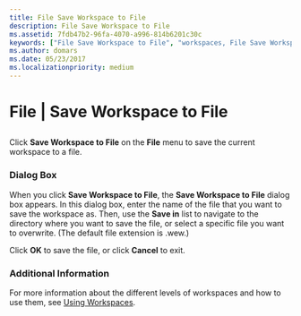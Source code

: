 ```yaml
---
title: File Save Workspace to File
description: File Save Workspace to File
ms.assetid: 7fdb47b2-96fa-4070-a996-814b6201c30c
keywords: ["File Save Workspace to File", "workspaces, File Save Workspace to File"]
ms.author: domars
ms.date: 05/23/2017
ms.localizationpriority: medium
---
```


# File | Save Workspace to File


## <span id="ddk_file_save_workspace_to_file_dbg"></span><span id="DDK_FILE_SAVE_WORKSPACE_TO_FILE_DBG"></span>


Click **Save Workspace to File** on the **File** menu to save the current workspace to a file.

### <span id="dialog_box"></span><span id="DIALOG_BOX"></span>Dialog Box

When you click **Save Workspace to File**, the **Save Workspace to File** dialog box appears. In this dialog box, enter the name of the file that you want to save the workspace as. Then, use the **Save in** list to navigate to the directory where you want to save the file, or select a specific file you want to overwrite. (The default file extension is .wew.)

Click **OK** to save the file, or click **Cancel** to exit.

### <span id="additional_information"></span><span id="ADDITIONAL_INFORMATION"></span>Additional Information

For more information about the different levels of workspaces and how to use them, see [Using Workspaces](using-workspaces.md).

 

 






